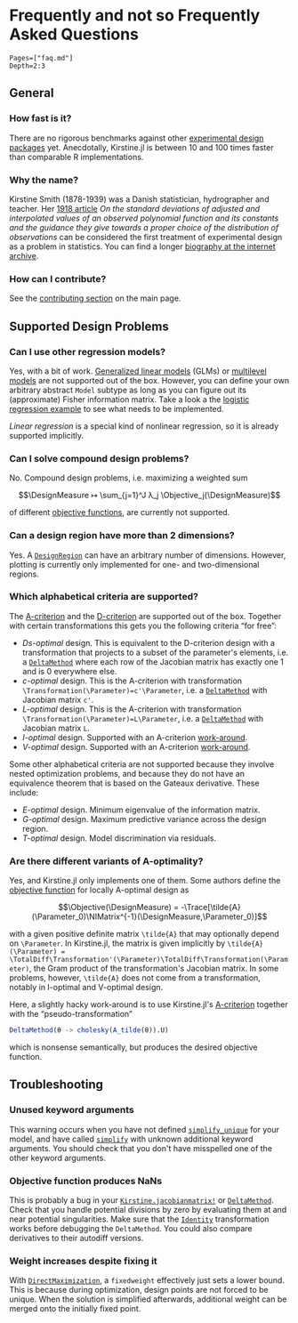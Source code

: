 # Frequently and not so Frequently Asked Questions

```@contents
Pages=["faq.md"]
Depth=2:3
```

## General

### How fast is it?

There are no rigorous benchmarks against other [experimental design packages](https://cran.r-project.org/view=ExperimentalDesign) yet.
Anecdotally,
Kirstine.jl is between 10 and 100 times faster
than comparable R implementations.

### Why the name?

Kirstine Smith (1878-1939) was a Danish statistician, hydrographer and teacher.
Her [1918 article](https://dx.doi.org/10.1093/biomet/12.1-2.1)
_On the standard deviations of adjusted and interpolated values of an observed polynomial function and its constants and the guidance they give towards a proper choice of the distribution of observations_
can be considered the first treatment of experimental design as a problem in statistics.
You can find a longer [biography at the internet archive](https://web.archive.org/web/20090810040534/http://www.webdoe.cc/publications/kirstine.php).

### How can I contribute?

See the [contributing section](index.md#Contributing) on the main page.

## Supported Design Problems

### Can I use other regression models?

Yes, with a bit of work.
[Generalized linear models](https://en.wikipedia.org/wiki/Generalized_linear_model) (GLMs)
or [multilevel models](https://en.wikipedia.org/wiki/Multilevel_model)
are not supported out of the box.
However,
you can define your own arbitrary abstract `Model` subtype
as long as you can figure out its (approximate) Fisher information matrix.
Take a look a the [logistic regression example](extend-model.md)
to see what needs to be implemented.

*Linear regression* is a special kind of nonlinear regression,
so it is already supported implicitly.

### Can I solve compound design problems?

No.
Compound design problems,
i.e. maximizing a weighted sum

```math
\DesignMeasure ↦ \sum_{j=1}^J λ_j \Objective_j(\DesignMeasure)
```

of different [objective functions](math.md#Objective-Function),
are currently not supported.

### Can a design region have more than 2 dimensions?

Yes.
A [`DesignRegion`](@ref) can have an arbitrary number of dimensions.
However,
plotting is currently only implemented for one- and two-dimensional regions.

### Which alphabetical criteria are supported?

The [A-criterion](math.md#A-Criterion) and the [D-criterion](math.md#D-Criterion) are supported out of the box.
Together with certain transformations this gets you the following criteria “for free”:

  - *Ds-optimal* design.
    This is equivalent to the D-criterion design with a transformation
    that projects to a subset of the parameter's elements,
    i.e. a [`DeltaMethod`](@ref) where each row of the Jacobian matrix has exactly one 1
    and is 0 everywhere else.
  - *c-optimal* design.
    This is the A-criterion with transformation ``\Transformation(\Parameter)=c'\Parameter``,
    i.e. a [`DeltaMethod`](@ref) with Jacobian matrix ``c'``.
  - *L-optimal* design.
    This is the A-criterion with transformation ``\Transformation(\Parameter)=L\Parameter``,
    i.e. a [`DeltaMethod`](@ref) with Jacobian matrix ``L``.
  - *I-optimal* design.
    Supported with an A-criterion [work-around](#Are-there-different-variants-of-A-optimality?).
  - *V-optimal* design.
    Supported with an A-criterion [work-around](#Are-there-different-variants-of-A-optimality?).

Some other alphabetical criteria are not supported
because they involve nested optimization problems,
and because they do not have an equivalence theorem
that is based on the Gateaux derivative.
These include:

  - *E-optimal* design. Minimum eigenvalue of the information matrix.
  - *G-optimal* design. Maximum predictive variance across the design region.
  - *T-optimal* design. Model discrimination via residuals.

### Are there different variants of A-optimality?

Yes, and Kirstine.jl only implements one of them.
Some authors define the [objective function](math.md#Objective-Function) for locally A-optimal design as

```math
\Objective(\DesignMeasure) = -\Trace[\tilde{A}(\Parameter_0)\NIMatrix^{-1}(\DesignMeasure,\Parameter_0)]
```

with a given positive definite matrix ``\tilde{A}``
that may optionally depend on ``\Parameter``.
In Kirstine.jl,
the matrix is given implicitly by
``\tilde{A}(\Parameter) = \TotalDiff\Transformation'(\Parameter)\TotalDiff\Transformation(\Parameter)``,
the Gram product of the transformation's Jacobian matrix.
In some problems,
however,
``\tilde{A}`` does not come from a transformation,
notably in I-optimal and V-optimal design.

Here, a slightly hacky work-around is to use Kirstine.jl's [A-criterion](math.md#A-Criterion)
together with the “pseudo-transformation”

```julia
DeltaMethod(θ -> cholesky(A_tilde(θ)).U)
```

which is nonsense semantically,
but produces the desired objective function.

## Troubleshooting

### Unused keyword arguments

This warning occurs when you have not defined [`simplify_unique`](@ref) for your model,
and have called [`simplify`](@ref) with unknown additional keyword arguments.
You should check that you don't have misspelled one of the other keyword arguments.

### Objective function produces NaNs

This is probably a bug in your [`Kirstine.jacobianmatrix!`](@ref) or [`DeltaMethod`](@ref).
Check that you handle potential divisions by zero
by evaluating them at and near potential singularities.
Make sure that the [`Identity`](@ref) transformation works
before debugging the `DeltaMethod`.
You could also compare derivatives to their autodiff versions.

### Weight increases despite fixing it

With [`DirectMaximization`](@ref),
a `fixedweight` effectively just sets a lower bound.
This is because during optimization,
design points are not forced to be unique.
When the solution is simplified afterwards,
additional weight can be merged onto the initially fixed point.
